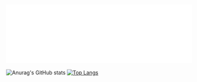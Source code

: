 <div align="center"><img src="item.svg" /></div>

<!--
**Yasya23/Yasya23** is a ✨ _special_ ✨ repository because its `README.md` (this file) appears on your GitHub profile.

Here are some ideas to get you started:

- 🔭 I’m currently working on ...
- 🌱 I’m currently learning ...
- 👯 I’m looking to collaborate on ...
- 🤔 I’m looking for help with ...
- 💬 Ask me about ...
- 📫 How to reach me: ...
- 😄 Pronouns: ...
- ⚡ Fun fact: ...
-->

![Anurag's GitHub stats](https://github-readme-stats-sigma-five.vercel.app/api?username=Yasya23&hide=stars,issues,contribs&show_icons=true)
[![Top Langs](https://github-readme-stats-sigma-five.vercel.app/api/top-langs/?username=Yasya23&layout=compact)](https://github.com/Yasya23/github-readme-stats)
